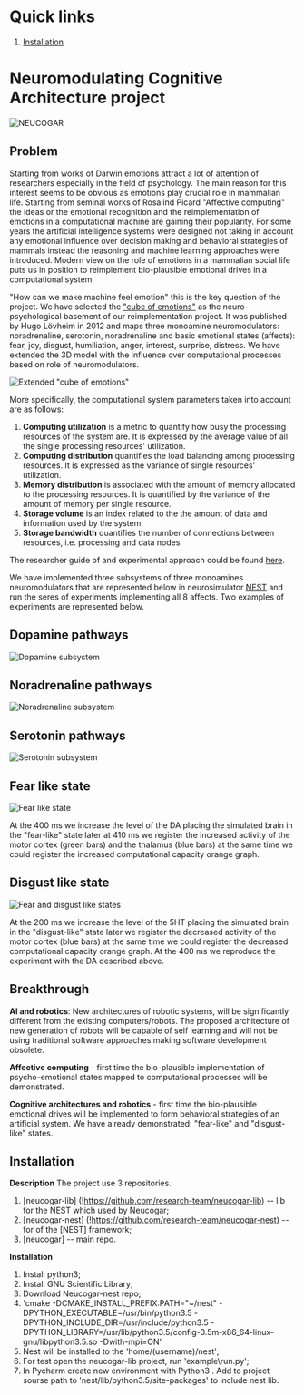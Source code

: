 # Quick links
1. [Installation](#installation)
# Neuromodulating Cognitive Architecture project

![NEUCOGAR](./logo.png)

## Problem

Starting from works of Darwin emotions attract a lot of attention of researchers especially in the field of psychology. The main reason for this interest seems to be obvious as emotions play crucial role in mammalian life. Starting from seminal works of Rosalind Picard "Affective computing" the ideas or the emotional recognition and the reimplementation of emotions in a computational machine are gaining their popularity. For some years the artificial intelligence systems were designed not taking in account any emotional influence over decision making and behavioral strategies of mammals instead the reasoning and machine learning approaches were introduced. Modern view on the role of emotions in a mammalian social life puts us in position to reimplement bio-plausible emotional drives in a computational system. 

"How can we make machine feel emotion" this is the key question of the project.
We have selected the ["cube of emotions"](https://en.wikipedia.org/wiki/L%C3%B6vheim_cube_of_emotion) as the neuro-psychological basement of our reimplementation project. It was published by Hugo Lövheim in 2012 and maps three monoamine neuromodulators: noradrenaline, serotonin, noradrenaline and basic emotional states (affects): fear, joy, disgust, humiliation, anger, interest, surprise, distress. We have extended the 3D model with the influence over computational processes based on role of neuromodulators. 

![Extended "cube of emotions"](cube.png)

More specifically, the computational system parameters taken into account are as follows:

1. **Computing utilization** is a metric to quantify how busy the processing resources of the system are. It is expressed by the average value of all the single processing resources' utilization.
1. **Computing distribution** quantifies the load balancing among processing resources. It is expressed as the variance of single resources' utilization.
1. **Memory distribution** is associated with the amount of memory allocated to the processing resources. It is quantified by the variance of the amount of memory per single resource.
1. **Storage volume** is an index related to the the amount of data and information used by the system. 
1. **Storage bandwidth** quantifies the number of connections between resources, i.e. processing and data nodes.

The researcher guide of and experimental approach could be found [here](neucogar.md).

We have implemented three subsystems of three monoamines neuromodulators that are represented below in neurosimulator [NEST](http://www.nest-simulator.org/community/) and run the seres of experiments implementing all 8 affects. Two examples of experiments are represented below.

## Dopamine pathways

![Dopamine subsystem](diagrams/da.png)

## Noradrenaline pathways

![Noradrenaline subsystem](diagrams/na.png)

## Serotonin pathways

![Serotonin subsystem](diagrams/5ht.png)

## Fear like state

![Fear like state](results/da.png)

At the 400 ms we increase the level of the DA placing the simulated brain in the "fear-like" state later at 410 ms we register the increased activity of the motor cortex (green bars) and the thalamus (blue bars) at the same time we could register the increased computational capacity orange graph.

## Disgust like state 

![Fear and disgust like states](results/da_5ht.png)

At the 200 ms we increase the level of the 5HT placing the simulated brain in the "disgust-like" state later we register the decreased activity of the motor cortex (blue bars) at the same time we could register the decreased computational capacity orange graph. At the 400 ms we reproduce the experiment with the DA described above.

## Breakthrough

**AI and robotics**: New architectures of robotic systems, will be significantly different from the existing computers/robots. The proposed architecture of new generation of robots will be capable of self learning and will not be using traditional software approaches making software development obsolete.

**Affective computing** - first time the bio-plausible implementation of psycho-emotional states mapped to computational processes will be demonstrated. 

**Cognitive architectures and robotics** - first time the bio-plausible emotional drives will be implemented to form behavioral strategies of an artificial system. We have already demonstrated: "fear-like" and "disgust-like" states.

## Installation
**Description**
The project use 3 repositories.
1. [neucogar-lib]  (!https://github.com/research-team/neucogar-lib) -- lib for the NEST which used by Neucogar;
1. [neucogar-nest] (!https://github.com/research-team/neucogar-nest) -- for of the [NEST] framework;
1. [neucogar] -- main repo.

**Installation** 
1. Install python3;
1. Install GNU Scientific Library;
1. Download Neucogar-nest repo;
1. 'cmake -DCMAKE_INSTALL_PREFIX:PATH="~/nest" -DPYTHON_EXECUTABLE=/usr/bin/python3.5 -DPYTHON_INCLUDE_DIR=/usr/include/python3.5 -DPYTHON_LIBRARY=/usr/lib/python3.5/config-3.5m-x86_64-linux-gnu/libpython3.5.so -Dwith-mpi=ON' 
1. Nest will be installed to the 'home/(username)/nest';
1. For test open the neucogar-lib project, run 'example\run.py';
1. In Pycharm create new environment with Python3 . Add to project sourse path to 'nest/lib/python3.5/site-packages' to include nest lib.